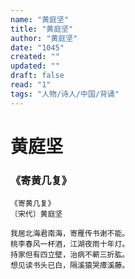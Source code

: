 ```yaml
---
name: "黄庭坚"
title: "黄庭坚"
author: "黄庭坚"
date: "1045"
created: ""
updated: ""
draft: false
read: "1"
tags: "人物/诗人/中国/背诵"
---
```


# 黄庭坚

### 《寄黄几复》
```
《寄黄几复》
〔宋代〕黄庭坚

我居北海君南海，寄雁传书谢不能。
桃李春风一杯酒，江湖夜雨十年灯。
持家但有四立壁，治病不蕲三折肱。
想见读书头已白，隔溪猿哭瘴溪藤。
```